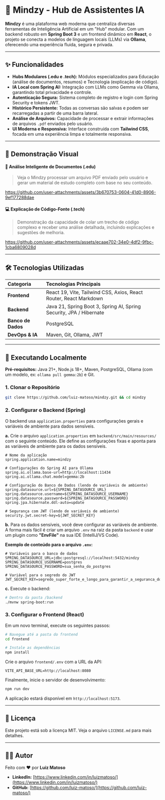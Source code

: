 # 🧠 Mindzy - Hub de Assistentes IA

**Mindzy** é uma plataforma web moderna que centraliza diversas ferramentas de Inteligência Artificial em um "Hub" modular. Com um backend robusto em **Spring Boot 3** e um frontend dinâmico em **React**, o projeto se conecta a modelos de linguagem locais (LLMs) via **Ollama**, oferecendo uma experiência fluida, segura e privada.

---

## ✨ Funcionalidades

- **Hubs Modulares (.edu e .tech):** Módulos especializados para Educação (análise de documentos, resumos) e Tecnologia (explicação de código).
- **IA Local com Spring AI:** Integração com LLMs como Gemma via Ollama, garantindo total privacidade e controle.
- **Autenticação Segura:** Sistema completo de registro e login com Spring Security e tokens JWT.
- **Histórico Persistente:** Todas as conversas são salvas e podem ser recarregadas a partir de uma barra lateral.
- **Análise de Arquivos:** Capacidade de processar e extrair informações de arquivos `.pdf` enviados pelo usuário.
- **UI Moderna e Responsiva:** Interface construída com **Tailwind CSS**, focada em uma experiência limpa e totalmente responsiva.

---

## 🎥 Demonstração Visual

#### 📄 Análise Inteligente de Documentos (.edu)

> Veja o Mindzy processar um arquivo PDF enviado pelo usuário e gerar um material de estudo completo com base no seu conteúdo.

https://github.com/user-attachments/assets/3b670753-0604-41d0-8906-9ef177288dae


#### 💻 Explicação de Código-Fonte (.tech)

> Demonstração da capacidade de colar um trecho de código complexo e receber uma análise detalhada, incluindo explicações e sugestões de melhoria.

https://github.com/user-attachments/assets/ecaae702-34e0-4df2-9fbc-1cba6809028d



---

## 🛠️ Tecnologias Utilizadas

| Categoria          | Tecnologias Principais                                              |
| :----------------- | :------------------------------------------------------------------ |
| **Frontend**       | React 19, Vite, Tailwind CSS, Axios, React Router, React Markdown   |
| **Backend**        | Java 21, Spring Boot 3, Spring AI, Spring Security, JPA / Hibernate |
| **Banco de Dados** | PostgreSQL                                                          |
| **DevOps & IA**    | Maven, Git, Ollama, JWT                                             |

---

## 🚀 Executando Localmente

**Pré-requisitos:** Java 21+, Node.js 18+, Maven, PostgreSQL, Ollama (com um modelo, ex: `ollama pull gemma:2b`) e Git.

### 1\. Clonar o Repositório

```bash
git clone https://github.com/luiz-matoso/mindzy.git && cd mindzy
```

### 2\. Configurar o Backend (Spring)

O backend usa `application.properties` para configurações gerais e variáveis de ambiente para dados sensíveis.

**a.** Crie o arquivo `application.properties` em `backend/src/main/resources/` com o seguinte conteúdo. Ele define as configurações fixas e aponta para as variáveis de ambiente para os dados sensíveis.

```properties
# Nome da aplicação
spring.application.name=mindzy

# Configurações do Spring AI para Ollama
spring.ai.ollama.base-url=http://localhost:11434
spring.ai.ollama.chat.model=gemma:2b

# Configuração do Banco de Dados (lendo de variáveis de ambiente)
spring.datasource.url=${SPRING_DATASOURCE_URL}
spring.datasource.username=${SPRING_DATASOURCE_USERNAME}
spring.datasource.password=${SPRING_DATASOURCE_PASSWORD}
spring.jpa.hibernate.ddl-auto=update

# Segurança com JWT (lendo de variáveis de ambiente)
security.jwt.secret-key=${JWT_SECRET_KEY}
```

**b.** Para os dados sensíveis, você deve configurar as variáveis de ambiente. A forma mais fácil é criar um arquivo `.env` na raiz da pasta `backend` e usar um plugin como **"EnvFile"** na sua IDE (IntelliJ/VS Code).

**Exemplo de conteúdo para o arquivo `.env`:**

```env
# Variáveis para o banco de dados
SPRING_DATASOURCE_URL=jdbc:postgresql://localhost:5432/mindzy
SPRING_DATASOURCE_USERNAME=postgres
SPRING_DATASOURCE_PASSWORD=sua_senha_do_postgres

# Variável para o segredo do JWT
JWT_SECRET_KEY=segredo_super_forte_e_longo_para_garantir_a_seguranca_dos_tokens
```

**c.** Execute o backend:

```bash
# Dentro da pasta /backend
./mvnw spring-boot:run
```

### 3\. Configurar o Frontend (React)

Em um novo terminal, execute os seguintes passos:

```bash
# Navegue até a pasta do frontend
cd frontend

# Instale as dependências
npm install
```

Crie o arquivo `frontend/.env` com a URL da API:

```env
VITE_API_BASE_URL=http://localhost:8080
```

Finalmente, inicie o servidor de desenvolvimento:

```bash
npm run dev
```

A aplicação estará disponível em `http://localhost:5173`.

---

## 📝 Licença

Este projeto está sob a licença MIT. Veja o arquivo `LICENSE.md` para mais detalhes.

---

## 👨‍💻 Autor

Feito com ❤️ por **Luiz Matoso**

- **LinkedIn:** [https://www.linkedin.com/in/luizmatoso/](https://www.linkedin.com/in/luizmatoso/)
- **GitHub:** [https://github.com/luiz-matoso/](https://github.com/luiz-matoso/)
